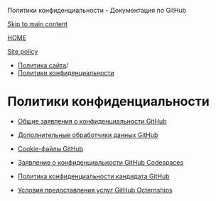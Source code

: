 Политики конфиденциальности - Документация по GitHub

[Skip to main content](#main-content)

[HOME](/ru)

[Site policy](/ru/site-policy)

* [Политика сайта](/ru/site-policy)/
* [Политики конфиденциальности](/ru/site-policy/privacy-policies)

Политики конфиденциальности
==========

* [Общие заявления о конфиденциальности GitHub](/ru/site-policy/privacy-policies/github-general-privacy-statement)

* [Дополнительные обработчики данных GitHub](/ru/site-policy/privacy-policies/github-subprocessors)

* [Cookie-файлы GitHub](/ru/site-policy/privacy-policies/github-cookies)

* [Заявление о конфиденциальности GitHub Codespaces](/ru/site-policy/privacy-policies/github-codespaces-privacy-statement)

* [Политика конфиденциальности кандидата GitHub](/ru/site-policy/privacy-policies/github-candidate-privacy-policy)

* [Условия предоставления услуг GitHub Octernships](/ru/site-policy/privacy-policies/github-octernships-terms-of-service)
